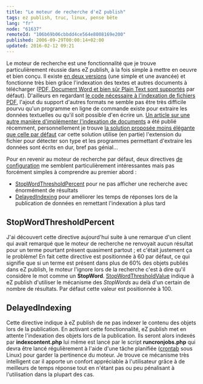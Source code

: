 ```yaml
---
title: "Le moteur de recherche d'eZ publish"
tags: ez publish, truc, linux, pense bête
lang: "fr"
node: "61637"
remoteId: "106b69b06cbbdd4ce564e8008169e200"
published: 2006-09-29T00:00:14+02:00
updated: 2016-02-12 09:21
---
```

 
Le moteur de recherche est une fonctionnalité que je trouve particulièrement
réussie dans eZ publish, à la fois simple à mettre en oeuvre et bien conçu. Il
existe [en deux
versions](http://ez.no/doc/ez_publish/technical_manual/3_8/features/search_engine)
(une simple et une avancée) et fonctionne très bien grâce l'indexation des
textes et autres documents à télécharger ([PDF, Document Word et bien sûr Plain
Text sont
supportés](https://doc.ez.no/eZ-Publish/Technical-manual/4.x/Reference/Configuration-files/binaryfile.ini/HandlerSettings/MetaDataExtractor)
par défaut). D'ailleurs en regardant [le code nécessaire à l'indexation de
fichiers
PDF](https://github.com/ezsystems/ezpublish-legacy/blob/master/kernel/classes/datatypes/ezbinaryfile/plugins/ezpdfparser.php),
l'ajout du support d'autres formats ne semble pas être très difficile pourvu
qu'un programme en ligne de commande existe pour extraire les données textuelles
ou qu'il soit possible d'en écrire un. [Un article sur une autre manière
d'implémenter l'indexation de
documents](http://ez.no/community/articles/indexing_multiple_binary_file_types)
a été publié récemment, personnellement je trouve [la solution proposée moins
élégante que celle par
défaut](http://share.ez.no/learn/ez-publish/indexing-multiple-binary-file-types/%28page%29/3)
car cette solution utilise (en partie) l'extension du fichier pour détecter son
type et les programmes permettant d'extraire les données sont écrits en dur,
bref pas génial…

 
Pour en revenir au moteur de recherche par défaut, deux directives [de
configuration](http://ez.no/doc/ez_publish/technical_manual/3_8/reference/configuration_files/site_ini/searchsettings)
me semblent particulièrement intéressantes mais pas forcément simples à
comprendre au premier abord :

* [StopWordThresholdPercent](http://ez.no/doc/ez_publish/technical_manual/3_8/reference/configuration_files/site_ini/searchsettings/stopwordthresholdpercent) pour ne pas afficher une recherche avec énormément de résultats
* [DelayedIndexing](http://ez.no/doc/ez_publish/technical_manual/3_8/reference/configuration_files/site_ini/searchsettings/delayedindexing) pour améliorer les temps de réponses lors de la publication de données en remettant l'indexation à plus tard
 
  
## StopWordThresholdPercent

 
J'ai découvert cette directive aujourd'hui suite à une remarque d'un client qui
avait remarqué que le moteur de recherche ne renvoyait aucun résultat pour un
terme pourtant présent quasiment partout ; et c'était justement ça le problème!
En fait cette directive est positionnée à 60 par défaut, ce qui signifie que si
un terme est présent dans plus de 60% des objets publiés dans eZ publish, le
moteur l'ignore lors de la recherche c'est à dire qu'il considère le mot comme
un **StopWord**.
[StopWordThresholdValue](http://ez.no/doc/ez_publish/technical_manual/3_8/reference/configuration_files/site_ini/searchsettings/stopwordthresholdvalue)
indique à eZ publish d'utiliser le mécanisme des *StopWords* au delà d'un
certain de nombre de résultats. Par défaut cette valeur est positionnée à 100.

   
## DelayedIndexing

Cette directive indique à eZ publish de ne pas indexer le contenu des objets
lors de la publication. En activant cette fonctionnalité, eZ publish met en
attente l'indexation des objets lors de la publication. Ils seront alors indexés
par **indexcontent.php** lui même est lancé par le script **runcronjobs.php**
qui devra être lancé régulièrement à l'aide d'une tâche planifiée
([crontab](http://pwet.fr/man/linux/formats/crontab) sous Linux) pour garder la
pertinence du moteur. Je trouve ce mécanisme très intelligent car il apporte un
confort appréciable à l'utilisateur grâce à de meilleurs de temps réponse tout
en n'étant pas ou peu pénalisant à l'utilisation dans la plupart des cas.

